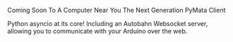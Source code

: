 Coming Soon To A Computer Near You
The Next Generation PyMata Client

Python asyncio at its core!
Including an Autobahn Websocket server, allowing you to communicate with your Arduino over the web.